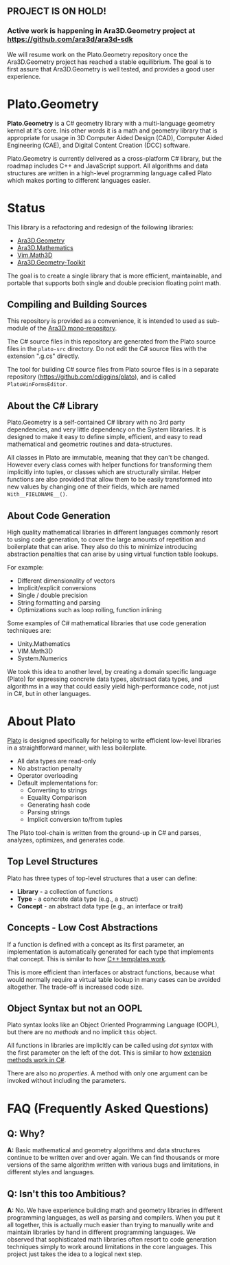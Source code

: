 ## PROJECT IS ON HOLD! 

### Active work is happening in Ara3D.Geometry project at https://github.com/ara3d/ara3d-sdk

We will resume work on the Plato.Geometry repository once the Ara3D.Geometry project has reached a stable equilibrium. 
The goal is to first assure that Ara3D.Geometry is well tested, and provides a good user experience. 

# Plato.Geometry

**Plato.Geometry** is a C# geometry library with a multi-language geometry kernel at it's core. Inis 
other words it is a math and geometry library that is appropriate for usage in 
3D Computer Aided Design (CAD), Computer Aided Engineering (CAE), and Digital Content Creation (DCC) software. 

Plato.Geometry is currently delivered as a cross-platform C# library, but the roadmap includes C++ and JavaScript support. 
All algorithms and data structures are written in a high-level programming language called Plato
which makes porting to different languages easier. 

# Status

This library is a refactoring and redesign of the following libraries:

* [Ara3D.Geometry](https://github.com/ara3d/geometry)
* [Ara3D.Mathematics](https://github.com/ara3d/mathematics)
* [Vim.Math3D](https://github.com/vimaec/math3d)
* [Ara3D.Geometry-Toolkit](https://github.com/ara3d/geometry-toolkit)

The goal is to create a single library that is more efficient, maintainable, and portable 
that supports both single and double precision floating point math. 

## Compiling and Building Sources

This repository is provided as a convenience, it is intended to used as sub-module of the [Ara3D 
mono-repository](https://github.com/ara3d/ara3d).

The C# source files in this repository are generated from the Plato source files in the `plato-src` directory.
Do not edit the C# source files with the extension ".g.cs" directly. 

The tool for building C# source files from Plato source files is in a separate repository (https://github.com/cdiggins/plato), and is 
called `PlatoWinFormsEditor`. 

## About the C# Library 

Plato.Geometry is a self-contained C# library with no 3rd party dependencies, and very little dependency on the System libraries. 
It is designed to make it easy to define simple, efficient, and easy to read mathematical and geometric routines and data-structures.  

All classes in Plato are immutable, meaning that they can't be changed. However every class comes with 
helper functions for transforming them implicitly into tuples, or classes which are structurally similar.
Helper functions are also provided that allow them to be easily transformed into new values by changing one of their fields,
which are named `With__FIELDNAME__()`.   

## About Code Generation

High quality mathematical libraries in different languages commonly resort to using code generation, to cover the 
large amounts of repetition and boilerplate that can arise. They also do this to minimize introducing abstraction
penalties that can arise by using virtual function table lookups.  

For example: 

* Different dimensionality of vectors
* Implicit/explicit conversions
* Single / double precision 
* String formatting and parsing
* Optimizations such as loop rolling, function inlining  

Some examples of C# mathematical libraries that use code generation techniques are:

* Unity.Mathematics
* VIM.Math3D
* System.Numerics

We took this idea to another level, by creating a domain specific language (Plato) for expressing concrete data types, abstrsact data types, and algorithms
in a way that could easily yield high-performance code, not just in C#, but in other languages.  

# About Plato 

[Plato](https://github.com/cdiggins/Plato) is designed specifically for helping to write efficient low-level libraries in a 
straightforward manner, with less boilerplate. 

* All data types are read-only 
* No abstraction penalty
* Operator overloading
* Default implementations for:
  * Converting to strings
  * Equality Comparison
  * Generating hash code 
  * Parsing strings
  * Implicit conversion to/from tuples

The Plato tool-chain is written from the ground-up in C# and parses, analyzes, optimizes, and generates code.  

## Top Level Structures  

Plato has three types of top-level structures that a user can define:

* **Library** - a collection of functions
* **Type** - a concrete data type (e.g., a struct)
* **Concept** - an abstract data type (e.g., an interface or trait)

## Concepts - Low Cost Abstractions 

If a function is defined with a concept as its first parameter, an implementation is automatically 
generated for each type that implements that concept. 
This is similar to how [C++ templates work](https://en.cppreference.com/w/cpp/language/templates).

This is more efficient than interfaces or abstract functions, because what would normally require 
a virtual table lookup in many cases can be avoided altogether. The trade-off is increased code size. 

## Object Syntax but not an OOPL

Plato syntax looks like an Object Oriented Programming Language (OOPL), but there are no _methods_ and 
no implicit `this` object. 

All functions in libraries are implicitly can be called using _dot syntax_ with the first parameter on 
the left of the dot. This is similar to how [extension methods work in C#](https://learn.microsoft.com/en-us/dotnet/csharp/programming-guide/classes-and-structs/extension-methods).

There are also no _properties_. A method with only one argument can be invoked without including the parameters. 

# FAQ (Frequently Asked Questions)

## Q: Why? 

**A:** Basic mathematical and geometry algorithms and data structures continue to be written
over and over again. We can find thousands or more versions of the same algorithm 
written with various bugs and limitations, in different styles and languages. 

## Q: Isn't this too Ambitious?

**A:** No. We have experience building math and geometry libraries in different programming languages,
as well as parsing and compilers. When you put it all together, this is actually much easier than 
trying to manually write and maintain libraries by hand in different programming languages. 
We observed that sophisticated math libraries
often resort to code generation techniques simply to work around limitations in the core languages. 
This project just takes the idea to a logical next step. 

